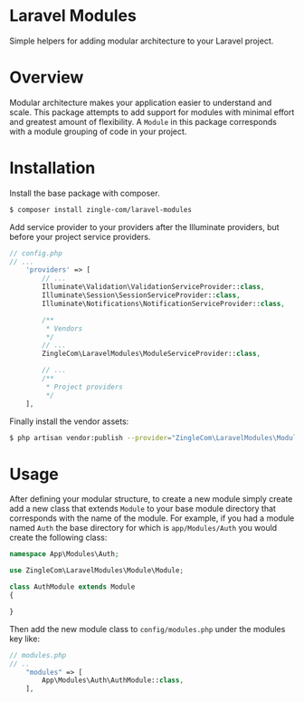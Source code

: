 Laravel Modules
===============

Simple helpers for adding modular architecture to your Laravel project.

# Overview

Modular architecture makes your application easier to understand and 
scale. This package attempts to add support for modules with minimal
effort and greatest amount of flexibility. A `Module` in this package
corresponds with a module grouping of code in your project.

# Installation

Install the base package with composer.

~~~ bash
$ composer install zingle-com/laravel-modules
~~~

Add service provider to your providers after the Illuminate providers, 
but before your project service providers.

~~~ php
// config.php
// ...
	'providers' => [
		// ...
		Illuminate\Validation\ValidationServiceProvider::class,
        Illuminate\Session\SessionServiceProvider::class,
        Illuminate\Notifications\NotificationServiceProvider::class,

        /**
         * Vendors
         */
    	// ...
    	ZingleCom\LaravelModules\ModuleServiceProvider::class,

    	// ...
    	/**
    	 * Project providers
    	 */
	],
~~~

Finally install the vendor assets:

~~~ bash
$ php artisan vendor:publish --provider="ZingleCom\LaravelModules\ModuleServiceProvider::class"
~~~

# Usage

After defining your modular structure, to create a new module simply 
create add a new class that extends `Module` to your base module 
directory that corresponds with the name of the module. For example,
if you had a module named `Auth` the base directory for which is
`app/Modules/Auth` you would create the following class:

~~~ php
namespace App\Modules\Auth;

use ZingleCom\LaravelModules\Module\Module;

class AuthModule extends Module
{

}
~~~

Then add the new module class to `config/modules.php` under the modules key like:

~~~ php
// modules.php
// ..
	"modules" => [
		App\Modules\Auth\AuthModule::class,
	],
~~~
